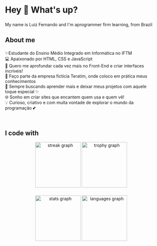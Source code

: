 <h1 align="left">Hey 👋 What's up?</h1>

###

<p align="left">My name is Luiz Fernando and I'm aprogrammer firm learning, from Brazil</p>

###

<h2 align="left">About me</h2>

###

<p align="left">✨Estudante do Ensino Médio Integrado em Informática no IFTM <br>
💻 Apaixonado por HTML, CSS e JavaScript<br>
🎨 Quero me aprofundar cada vez mais no Front-End e criar interfaces incríveis!<br>
🚀 Faço parte da empresa fictícia Teratim, onde coloco em prática meus conhecimentos<br>
🧠 Sempre buscando aprender mais e deixar meus projetos com aquele toque especial ✨<br>
🌐 Sonho em criar sites que encantem quem usa e quem vê!<br>
💡 Curioso, criativo e com muita vontade de explorar o mundo da programação 💕</p><br>

###

<h2 align="left">I code with</h2>

  <div align="center">
  <img src="https://streak-stats.demolab.com?user=maurodesouza&locale=en&mode=daily&theme=dracula&hide_border=false&border_radius=5&order=3" height="150" alt="streak graph"  />
  <img src="https://github-profile-trophy.vercel.app?username=maurodesouza&theme=dracula&column=-1&row=1&margin-w=8&margin-h=8&no-bg=false&no-frame=false&order=4" height="150" alt="trophy graph"  />
</div>

###

<div align="center">
  <img src="https://github-readme-stats.vercel.app/api?username=luizhypolito&hide_title=false&hide_rank=false&show_icons=true&include_all_commits=true&count_private=true&disable_animations=false&theme=dracula&locale=en&hide_border=false" height="150" alt="stats graph"  />
  <img src="https://github-readme-stats.vercel.app/api/top-langs?username=luizhypolito&locale=en&hide_title=false&layout=compact&card_width=320&langs_count=5&theme=dracula&hide_border=false" height="150" alt="languages graph"  />
</div>

###

###


